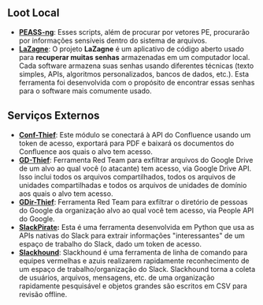 ## **Loot Local**

* [**PEASS-ng**](https://github.com/carlospolop/PEASS-ng): Esses scripts, além de procurar por vetores PE, procurarão por informações sensíveis dentro do sistema de arquivos.
* [**LaZagne**](https://github.com/AlessandroZ/LaZagne): O projeto **LaZagne** é um aplicativo de código aberto usado para **recuperar muitas senhas** armazenadas em um computador local. Cada software armazena suas senhas usando diferentes técnicas (texto simples, APIs, algoritmos personalizados, bancos de dados, etc.). Esta ferramenta foi desenvolvida com o propósito de encontrar essas senhas para o software mais comumente usado.

## **Serviços Externos**

* [**Conf-Thief**](https://github.com/antman1p/Conf-Thief): Este módulo se conectará à API do Confluence usando um token de acesso, exportará para PDF e baixará os documentos do Confluence aos quais o alvo tem acesso.
* [**GD-Thief**](https://github.com/antman1p/GD-Thief): Ferramenta Red Team para exfiltrar arquivos do Google Drive de um alvo ao qual você (o atacante) tem acesso, via Google Drive API. Isso inclui todos os arquivos compartilhados, todos os arquivos de unidades compartilhadas e todos os arquivos de unidades de domínio aos quais o alvo tem acesso.
* [**GDir-Thief**](https://github.com/antman1p/GDir-Thief): Ferramenta Red Team para exfiltrar o diretório de pessoas do Google da organização alvo ao qual você tem acesso, via People API do Google.
* [**SlackPirate**](https://github.com/emtunc/SlackPirate)**:** Esta é uma ferramenta desenvolvida em Python que usa as APIs nativas do Slack para extrair informações "interessantes" de um espaço de trabalho do Slack, dado um token de acesso.
* [**Slackhound**](https://github.com/BojackThePillager/Slackhound): Slackhound é uma ferramenta de linha de comando para equipes vermelhas e azuis realizarem rapidamente reconhecimento de um espaço de trabalho/organização do Slack. Slackhound torna a coleta de usuários, arquivos, mensagens, etc. de uma organização rapidamente pesquisável e objetos grandes são escritos em CSV para revisão offline.
